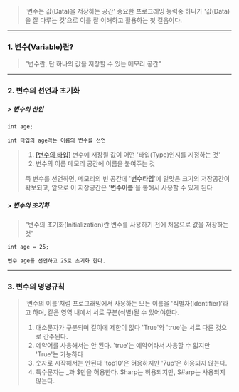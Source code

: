 >'변수는 값(Data)을 저장하는 공간'
>	중요한 프로그래밍 능력중 하나가 '값(Data) 을 잘 다루는 것'으로 이를 잘 이해하고 활용하는 첫 걸음이다.
---
### 1. 변수(Variable)란?
>"변수란, 단 하나의 값을 저장할 수 있는 메모리 공간"
---
### 2. 변수의 선언과 초기화
##### > 변수의 선언
```
int age; 
```
	int 타입의 age라는 이름의 변수를 선언
>1. [[변수의 타입]](Type)
>	변수에 저장될 값이 어떤 '타입(Type)인지를 지정하는 것'
>2. 변수의 이름
>	메모리 공간에 이름을 붙여주는 것
>
>즉 변수를 선언하면, 메모리의 빈 공간에 '**변수타입**'에 알맞은 크기의 저장공간이 확보되고,
>앞으로 이 저장공간은 '**변수이름**'을 통해서 사용할 수 있게 된다

##### > 변수의 초기화
>"변수의 초기화(Initialization)란 변수를 사용하기 전에 처음으로 값을 저장하는 것"
```
int age = 25;
```
	변수 age를 선언하고 25로 초기화 한다.
---
### 3. 변수의 명명규칙
>'변수의 이름'처럼 프로그래밍에서 사용하는 모든 이름을 '식별자(Identifier)'라고 하며,
>같은 영역 내에서 서로 구분(식별)될 수 있어야한다.
>
>1. 대소문자가 구분되며 길이에 제한이 없다
>	'True'와 'true'는 서로 다른 것으로 간주된다.
>2. 예약어를 사용해서는 안 된다.
>	'true'는 예약어라서 사용할 수 없지만 'True'는 가능하다
>3. 숫자로 시작해서는 안된다
>	'top10'은 혀용하지만 '7up'은 허용되지 않는다.
>4. 특수문자는 _과 $만을 허용한다.
>	$harp는 허용되지만, S#arp는 사용되지 않는다.
